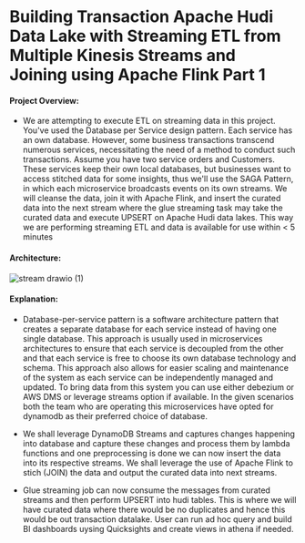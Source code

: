 # Building Transaction Apache Hudi Data Lake with Streaming ETL from Multiple Kinesis Streams and Joining using Apache Flink Part 1


#### Project Overview:
* We are attempting to execute ETL on streaming data in this project. You've used the Database per Service design pattern. Each service has an own database. However, some business transactions transcend numerous services, necessitating the need of a method to conduct such transactions. Assume you have two service orders and Customers. These services keep their own local databases, but businesses want to access stitched data for some insights, thus we'll use the SAGA Pattern, in which each microservice broadcasts events on its own streams. We will cleanse the data, join it with Apache Flink, and insert  the curated data into the next stream where the glue streaming task may take the curated data and execute UPSERT on Apache Hudi data lakes. This way we are performing streaming ETL and data is available for use within < 5 minutes

####  Architecture:
![stream drawio (1)](https://user-images.githubusercontent.com/39345855/210186029-bcd75f75-aedd-4fbc-a46c-13baaec40e18.png)

####  Explanation:
* Database-per-service pattern is a software architecture pattern that creates a separate database for each service instead of having one single database. This approach is usually used in microservices architectures to ensure that each service is decoupled from the other and that each service is free to choose its own database technology and schema. This approach also allows for easier scaling and maintenance of the system as each service can be independently managed and updated. To bring data from this system you can use either debezium or AWS DMS or leverage streams option if available. In the given scenarios both the team who are operating this microservices have opted for dynamodb as their preferred choice of database.

* We shall leverage DynamoDB Streams and captures changes happening into database and capture these changes and process them by lambda functions and one preprocessing is done we can now insert the data into its respective streams. We shall leverage the use of Apache Flink to stich (JOIN) the data and output the curated data into next streams. 
* Glue streaming job can now consume the messages from curated streams and then perform UPSERT into hudi tables. This is where we will have curated data where there would be no duplicates and hence this would be out transaction datalake. User can run ad hoc query and build BI dashboards uysing Quicksights and create views in athena if needed.
